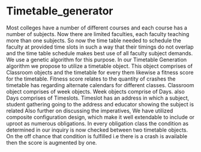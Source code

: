 # Timetable_generator
Most colleges have a number of different courses and each course has a number of subjects. Now there are limited faculties, each faculty teaching more than one subjects. So now the time table needed to schedule the faculty at provided time slots in such a way that their timings do not overlap and the time table schedule makes best use of all faculty subject demands. We use a genetic algorithm for this purpose. In our Timetable Generation algorithm we propose to utilize a timetable object. This object comprises of Classroom objects and the timetable for every them likewise a fitness score for the timetable. Fitness score relates to the quantity of crashes the timetable has regarding alternate calendars for different classes. Classroom object comprises of week objects. Week objects comprise of Days. also Days comprises of Timeslots. Timeslot has an address in which a subject, student gathering going to the address and educator showing the subject is related Also further on discussing the imperatives, We have utilized composite configuration design, which make it well extendable to include or uproot as numerous obligations. In every obligation class the condition as determined in our inquiry is now checked between two timetable objects. On the off chance that condition is fulfilled i.e there is a crash is available then the score is augmented by one.
